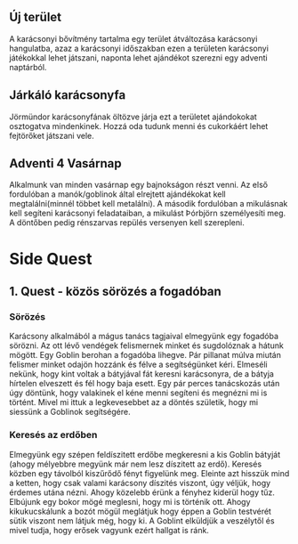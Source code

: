## Új terület
A karácsonyi bővítmény tartalma egy terület átváltozása karácsonyi hangulatba, azaz a karácsonyi időszakban ezen a területen karácsonyi játékokkal lehet játszani, naponta lehet ajándékot szerezni egy adventi naptárból. 
## Járkáló karácsonyfa
Jörmündor karácsonyfának öltözve járja ezt a területet ajándokokat osztogatva mindenkinek. Hozzá oda tudunk menni és cukorkáért lehet fejtörőket játszani vele.
## Adventi 4 Vasárnap
Alkalmunk van minden vasárnap egy bajnokságon részt venni. Az első fordulóban a manók/goblinok által elrejtett ajándékokat kell megtalálni(minnél többet kell metalálni). A második fordulóban a mikulásnak kell segíteni karácsonyi feladataiban, a mikulást Þórbjörn személyesíti meg. A döntőben pedig rénszarvas repülés versenyen kell szerepleni.   
# Side Quest
## 1. Quest - közös sörözés a fogadóban
### Sörözés
Karácsony alkalmából a mágus tanács tagjaival elmegyünk egy fogadóba sörözni. Az ott lévő vendégek felismernek minket és sugdolóznak a hátunk mögött. Egy Goblin berohan a fogadóba lihegve. Pár pillanat múlva miután felismer minket odajön hozzánk és félve a segítségünket kéri. Elmeséli nekünk, hogy kint voltak a bátyjával fát keresni karácsonyra, de a bátyja hírtelen elveszett és fél hogy baja esett. Egy pár perces tanácskozás után úgy döntünk, hogy valakinek el kéne menni segíteni és megnézni mi is történt. Mivel mi ittuk a legkevesebbet az a döntés születik, hogy mi siessünk a Goblinok segítségére.
### Keresés az erdőben
Elmegyünk egy szépen feldíszitett erdőbe megkeresni a kis Goblin bátyját (ahogy mélyebbre megyünk már nem lesz díszitett az erdő). Keresés közben egy távolból kiszűrődő fényt figyelünk meg. Eleinte azt hisszük mind a ketten, hogy csak valami karácsony díszités viszont, úgy véljük, hogy érdemes utána nézni. Ahogy közelebb érünk a fényhez kiderül hogy tűz. Elbújunk egy bokor mögé meglesni, hogy mi is történik ott. Ahogy kikukucskálunk a bozót mögül meglátjuk hogy éppen a Goblin testvérét sütik viszont nem látjuk még, hogy ki. A Goblint elküldjük a veszélytől és mivel tudja, hogy erősek vagyunk ezért hallgat is ránk.  
